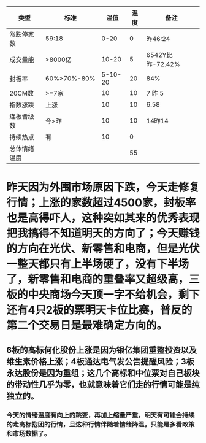 | 类型             | 标准          | 温值             | 温度   |  备注 |
|--------------|------------|--------------|--------|------ |
| 涨跌停家数   |    59:18      |0-20              |     0     |     昨46:24     |
| 成交量能      | >8000亿   | 10-20           |    5      |6542Y比昨-72.42%|
| 封板率          |60%>70%-80%|5-10-20   |    20     |84%               |
| 20CM数       |     >=7家    |   10             |    10    |       7 昨 5             |
| 指数涨跌      |  上涨          |  10               |       10   |         6.58                  |
| 连板晋级数   |  今>昨       |  10               |     10    |       14昨14       |
| 持续热点       |   有           |   10              |      0      |              |
| 总体情绪温度 |                 |                    |     55   |

# 昨天因为外围市场原因下跌，今天走修复行情；上涨的家数超过4500家，封板率也是高得吓人，这种突如其来的优秀表现把我搞得不知道明天的方向了；今天赚钱的方向在光伏、新零售和电商，但是光伏一整天都只有上半场硬了，没有下半场了，新零售和电商的重叠率又超级高，三板的中央商场今天顶一字不给机会，剩下还有4只2板的票明天卡位比赛，普反的第二个交易日是最难确定方向的。
## 6板的高标何化股份上涨是因为银亿集团重整投资以及维生素价格上涨；4板通达电气发公告提醒风险；3板永达股份是因为重组；这几个高标和中位票对自己板块的带动性几乎为零，也就意味着它们走的行情可能是纯独立的。
### 今天的情绪温度有向上的跳变，再加上缩量严重，明天有可能会持续的走高标抱团的行情，且这种行情伴随着情绪降温。只能是多看政策和市场数据了。